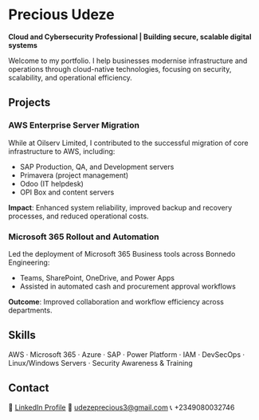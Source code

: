 # Precious Udeze  
**Cloud and Cybersecurity Professional | Building secure, scalable digital systems**

Welcome to my portfolio. I help businesses modernise infrastructure and operations through cloud-native technologies, focusing on security, scalability, and operational efficiency.

## Projects

### AWS Enterprise Server Migration  
While at Oilserv Limited, I contributed to the successful migration of core infrastructure to AWS, including:
- SAP Production, QA, and Development servers  
- Primavera (project management)  
- Odoo (IT helpdesk)  
- OPI Box and content servers  

**Impact**: Enhanced system reliability, improved backup and recovery processes, and reduced operational costs.

### Microsoft 365 Rollout and Automation  
Led the deployment of Microsoft 365 Business tools across Bonnedo Engineering:
- Teams, SharePoint, OneDrive, and Power Apps  
- Assisted in automated cash and procurement approval workflows  

**Outcome**: Improved collaboration and workflow efficiency across departments.

## Skills  
AWS · Microsoft 365 · Azure · SAP · Power Platform · IAM · DevSecOps · Linux/Windows Servers · Security Awareness & Training

## Contact  
📧 [LinkedIn Profile](https://www.linkedin.com/in/preciousudeze/)
📧 udezeprecious3@gmail.com
📞 +2349080032746
